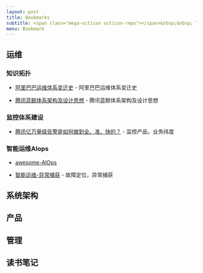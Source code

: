 ```yaml
---
layout: post
title: Bookmarks
subtitle: <span class="mega-octicon octicon-repo"></span>&nbsp;&nbsp; To mark useful libs - tools - books
menu: Bookmark
---
```


## 运维

### 知识拓扑

  - [阿里巴巴运维体系变迁史](https://www.jianshu.com/p/649f0a85254d) - 阿里巴巴运维体系变迁史

  - [腾讯蓝鲸体系架构及设计思想](http://www.greatops.net/?id=3) - 腾讯蓝鲸体系架构及设计思想
 
### 监控体系建设

  - [腾讯亿万量级告警是如何做到全、准、快的？](http://www.greatops.net/?id=109) - 监控产品，业务纬度

### 智能运维AIops

  - [awesome-AIOps](https://github.com/linjinjin123/awesome-AIOps)
  
  - [智能运维-异常捕获](https://github.com/ieasydevops/AbnormalDetection) - 故障定位，异常捕获
  

## 系统架构

## 产品

## 管理

## 读书笔记


